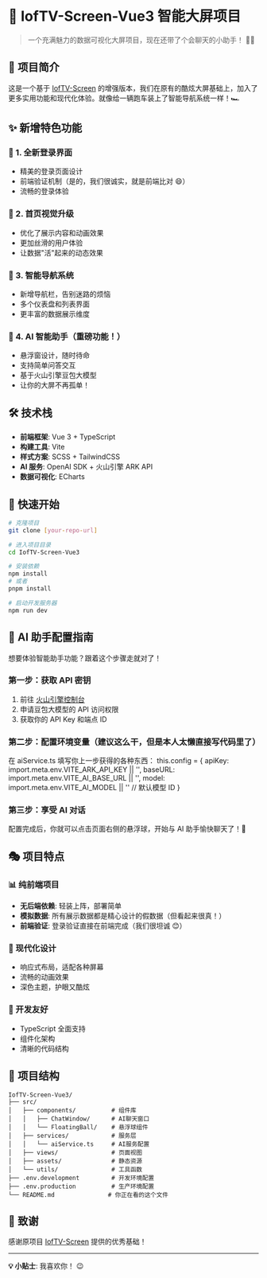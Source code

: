 # 🚀 IofTV-Screen-Vue3 智能大屏项目

> 一个充满魅力的数据可视化大屏项目，现在还带了个会聊天的小助手！ 🤖✨

## 📖 项目简介

这是一个基于 [IofTV-Screen](https://github.com/daidaibg/IofTV-Screen) 的增强版本，我们在原有的酷炫大屏基础上，加入了更多实用功能和现代化体验。就像给一辆跑车装上了智能导航系统一样！🏎️

## ✨ 新增特色功能

### 🔐 1. 全新登录界面

- 精美的登录页面设计
- 前端验证机制（是的，我们很诚实，就是前端比对 😄）
- 流畅的登录体验

### 🎨 2. 首页视觉升级

- 优化了展示内容和动画效果
- 更加丝滑的用户体验
- 让数据"活"起来的动态效果

### 🧭 3. 智能导航系统

- 新增导航栏，告别迷路的烦恼
- 多个仪表盘和列表界面
- 更丰富的数据展示维度

### 🤖 4. AI 智能助手（重磅功能！）

- 悬浮窗设计，随时待命
- 支持简单问答交互
- 基于火山引擎豆包大模型
- 让你的大屏不再孤单！

## 🛠️ 技术栈

- **前端框架**: Vue 3 + TypeScript
- **构建工具**: Vite
- **样式方案**: SCSS + TailwindCSS
- **AI 服务**: OpenAI SDK + 火山引擎 ARK API
- **数据可视化**: ECharts

## 🚀 快速开始

```bash
# 克隆项目
git clone [your-repo-url]

# 进入项目目录
cd IofTV-Screen-Vue3

# 安装依赖
npm install
# 或者
pnpm install

# 启动开发服务器
npm run dev
```

## 🤖 AI 助手配置指南

想要体验智能助手功能？跟着这个步骤走就对了！

### 第一步：获取 API 密钥

1. 前往 [火山引擎控制台](https://console.volcengine.com/ark)
2. 申请豆包大模型的 API 访问权限
3. 获取你的 API Key 和端点 ID

### 第二步：配置环境变量（建议这么干，但是本人太懒直接写代码里了）

在 aiService.ts 填写你上一步获得的各种东西：
this.config = {
apiKey: import.meta.env.VITE_ARK_API_KEY || '',
baseURL: import.meta.env.VITE_AI_BASE_URL || '',
model: import.meta.env.VITE_AI_MODEL || '' // 默认模型 ID
}

### 第三步：享受 AI 对话

配置完成后，你就可以点击页面右侧的悬浮球，开始与 AI 助手愉快聊天了！🎉

## 🎭 项目特点

### 📊 纯前端项目

- **无后端依赖**: 轻装上阵，部署简单
- **模拟数据**: 所有展示数据都是精心设计的假数据（但看起来很真！）
- **前端验证**: 登录验证直接在前端完成（我们很坦诚 😊）

### 🎨 现代化设计

- 响应式布局，适配各种屏幕
- 流畅的动画效果
- 深色主题，护眼又酷炫

### 🔧 开发友好

- TypeScript 全面支持
- 组件化架构
- 清晰的代码结构

## 📁 项目结构

```
IofTV-Screen-Vue3/
├── src/
│   ├── components/          # 组件库
│   │   ├── ChatWindow/      # AI聊天窗口
│   │   └── FloatingBall/    # 悬浮球组件
│   ├── services/            # 服务层
│   │   └── aiService.ts     # AI服务配置
│   ├── views/               # 页面视图
│   ├── assets/              # 静态资源
│   └── utils/               # 工具函数
├── .env.development         # 开发环境配置
├── .env.production          # 生产环境配置
└── README.md               # 你正在看的这个文件
```

## 🙏 致谢

感谢原项目 [IofTV-Screen](https://github.com/daidaibg/IofTV-Screen) 提供的优秀基础！

---

**💡 小贴士**: 我喜欢你！ 😉
